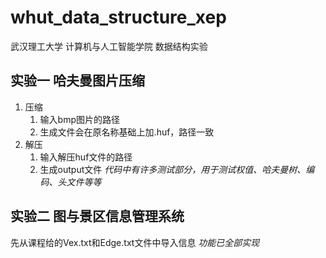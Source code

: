 # whut_data_structure_xep
武汉理工大学 计算机与人工智能学院 数据结构实验

## 实验一 哈夫曼图片压缩
1. 压缩
    1. 输入bmp图片的路径
    2. 生成文件会在原名称基础上加.huf，路径一致
2. 解压
    1. 输入解压huf文件的路径
    2. 生成output文件
*代码中有许多测试部分，用于测试权值、哈夫曼树、编码、头文件等等*

## 实验二 图与景区信息管理系统
先从课程给的Vex.txt和Edge.txt文件中导入信息
*功能已全部实现*
